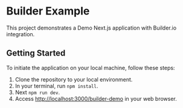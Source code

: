 # Builder Example

This project demonstrates a Demo Next.js application with Builder.io integration.

## Getting Started

To initiate the application on your local machine, follow these steps:

1. Clone the repository to your local environment.
2. In your terminal, run `npm install`.
3. Next `npm run dev`.
4. Access [http://localhost:3000/builder-demo](http://localhost:3000/builder-demo) in your web browser.
